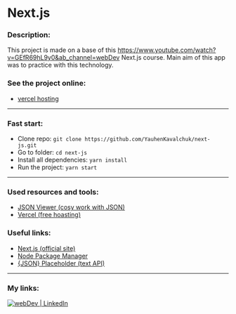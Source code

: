 # Next.js

### Description:
This project is made on a base of this https://www.youtube.com/watch?v=GEfR69hL9y0&ab_channel=webDev Next.js course. Main aim of this app was to practice with this technology.

### See the project online:
- [vercel hosting](https://next-js-practice-project.vercel.app)

---

### Fast start:
- Clone repo: `git clone https://github.com/YauhenKavalchuk/next-js.git`
- Go to folder: `cd next-js`
- Install all dependencies: `yarn install`
- Run the project: `yarn start`

---

### Used resources and tools:
- [JSON Viewer (cosy work with JSON)](https://chrome.google.com/webstore/detail/json-viewer/gbmdgpbipfallnflgajpaliibnhdgobh?hl=ru)
- [Vercel (free hoasting)](https://vercel.com)

### Useful links:
- [Next.js (official site)](https://nextjs.org)
- [Node Package Manager](https://www.npmjs.com)
- [{JSON} Placeholder (text API)](https://jsonplaceholder.typicode.com)

---

### My links:
[<img alt="webDev | LinkedIn" src="https://img.shields.io/badge/linkedin-0077B5.svg?&style=for-the-badge&logo=linkedin&logoColor=white" />][linkedin]

[linkedin]: https://www.linkedin.com/in/andrew-lavrov
